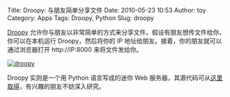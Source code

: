 Title: Droopy: 与朋友简单分享文件
Date: 2010-05-23 10:53
Author: toy
Category: Apps
Tags: Droopy, Python
Slug: droopy

[Droopy](http://stackp.online.fr/?p=28) 允许你与朋友以非常简单的方式来分享文件。假设有朋友想传文件给你，你可以在本机运行 Droopy，然后将你的 IP 地址给朋友。接着，你的朋友就可以通过浏览器打开 http://IP:8000 来将文件发给你。

<!-- PELICAN_END_SUMMARY -->

[![droopy](http://i.linuxtoy.org/images/2010/05/thumb-droopy.png)](http://i.linuxtoy.org/images/2010/05/droopy.png)

Droopy 实则是一个用 Python 语言写成的迷你 Web 服务器，其源代码可从[这里取得](http://stackp.online.fr/?p=28)，有兴趣的朋友不妨深入研究。
